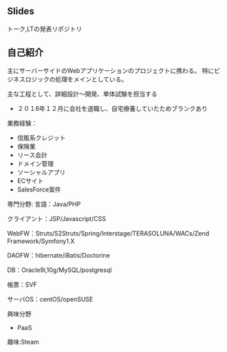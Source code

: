 ## Slides

トーク,LTの発表リポジトリ

## 自己紹介

主にサーバーサイドのWebアプリケーションのプロジェクトに携わる。
 特にビジネスロジックの処理をメインとしている。

主な工程として、詳細設計〜開発、単体試験を担当する

* ２０１6年１２月に会社を退職し、自宅療養していたためブランクあり
 
 業務経験：
- 信販系クレジット
- 保険業
- リース会計
- ドメイン管理
- ソーシャルアプリ
- ECサイト
- SalesForce案件

専門分野: 言語：Java/PHP

クライアント：JSP/Javascript/CSS

WebFW：Struts/S2Struts/Spring/Interstage/TERASOLUNA/WACs/Zend Framework/Symfony1.X

DAOFW：hibernate/iBatis/Doctorine

DB：Oracle9i,10g/MySQL/postgresql

帳票：SVF

サーバOS：centOS/openSUSE

興味分野
- PaaS

趣味:Steam
